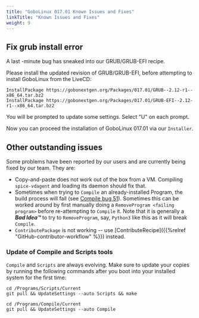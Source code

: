 ```yaml
---
title: "GoboLinux 017.01 Known Issues and Fixes"
linkTitle: "Known Issues and Fixes"
weight: 9
---
```


## Fix grub install error

A last -minute bug has sneaked into our GRUB/GRUB-EFI recipe.

Please install the updated revision of GRUB/GRUB-EFI, before attempting to install GoboLinux from the LiveCD:
```fish
InstallPackage https://gobonextgen.org/Packages/017.01/GRUB--2.12-r1--x86_64.tar.bz2
InstallPackage https://gobonextgen.org/Packages/017.01/GRUB-EFI--2.12-r1--x86_64.tar.bz2
```
You will be prompted to update some settings. Select "U" on each prompt.

Now you can proceed the installation of GoboLinux 017.01 via our `Installer`.

## Other outstanding issues

Some problems have been reported by our users and are currently being fixed by
our team. They are:

-   Copy-and-paste does not work out of the box from a VM. Compiling
    `spice-vdagent` and loading its daemon should fix that.
-   Sometimes when trying to `Compile` an already-installed Program, the build
    process will fail (see
    [Compile bug 51](https://github.com/gobolinux/Compile/issues/51)). Sometimes
    this can be worked around by first manually doing a
    `RemoveProgram <failing program>` before re-attempting to `Compile` it. Note
    that it is generally a _**Bad Idea™**_ to try to `RemoveProgram`, say,
    `Python3` like this as it will break `Compile`.
-   `ContributePackage` is not working -- use
    [ContributeRecipe]({{%relref "GitHub-contributor-workflow" %}}) instead.

### Update of Compile and Scripts tools

`Compile` and `Scripts` are always evolving. Make sure to update your copies by
running the following commands after you boot into your installed system for the
first time:

```fish
cd /Programs/Scripts/Current
git pull && UpdateSettings --auto Scripts && make

cd /Programs/Compile/Current
git pull && UpdateSettings --auto Compile
```
